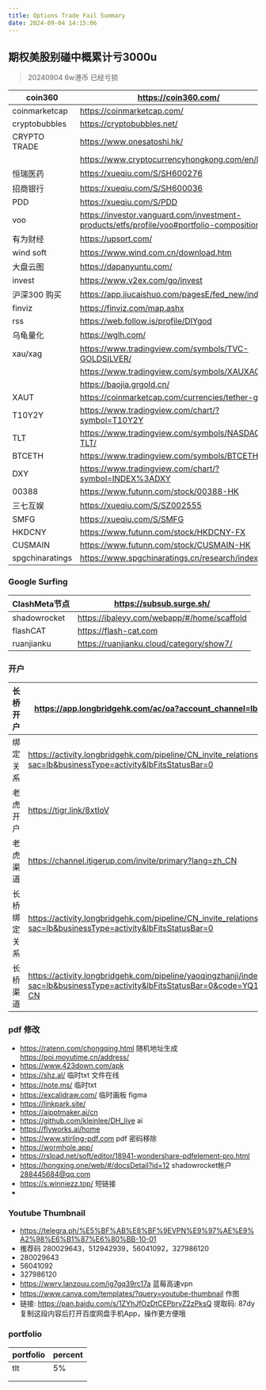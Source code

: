```yaml
---
title: Options Trade Fail Summary 
date: 2024-09-04 14:15:06
---
```

期权美股别碰中概累计亏3000u
---
> 20240904
> 6w港币 已经亏损

| coin360         | https://coin360.com/                                  |
|-----------------|-------------------------------------------------------|
| coinmarketcap   | https://coinmarketcap.com/                            |
| cryptobubbles   | https://cryptobubbles.net/                            |
| CRYPTO TRADE    | https://www.onesatoshi.hk/                            |
|                 | https://www.cryptocurrencyhongkong.com/en/home        |
| 恒瑞医药            | https://xueqiu.com/S/SH600276                         |
| 招商银行            | https://xueqiu.com/S/SH600036                         |
| PDD             | https://xueqiu.com/S/PDD                         |
| voo | https://investor.vanguard.com/investment-products/etfs/profile/voo#portfolio-composition |
| 有为财经            | https://upsort.com/                                   |
| wind soft       | https://www.wind.com.cn/download.htm                   |
| 大盘云图            | https://dapanyuntu.com/                               |
| invest          |    https://www.v2ex.com/go/invest                      |
| 沪深300 购买        | https://app.jiucaishuo.com/pagesE/fed_new/index       |
| finviz          | https://finviz.com/map.ashx                           |
| rss             | https://web.follow.is/profile/DIYgod                  |
| 乌龟量化            | https://wglh.com/                                     |
| xau/xag         | https://www.tradingview.com/symbols/TVC-GOLDSILVER/   |
|                 | https://www.tradingview.com/symbols/XAUXAG/           |
|                 |https://baojia.grgold.cn/          |
| XAUT            | https://coinmarketcap.com/currencies/tether-gold/     |
| T10Y2Y          | https://www.tradingview.com/chart/?symbol=T10Y2Y      |
| TLT             | https://www.tradingview.com/symbols/NASDAQ-TLT/       |
| BTCETH          | https://www.tradingview.com/symbols/BTCETH/           |
| DXY             | https://www.tradingview.com/chart/?symbol=INDEX%3ADXY |
| 00388           | https://www.futunn.com/stock/00388-HK |
| 三七互娱            | https://xueqiu.com/S/SZ002555 |
| SMFG            | https://xueqiu.com/S/SMFG |
| HKDCNY            | https://www.futunn.com/stock/HKDCNY-FX |
| CUSMAIN            | https://www.futunn.com/stock/CUSMAIN-HK |
| spgchinaratings | https://www.spgchinaratings.cn/research/index         |

### Google Surfing

| ClashMeta节点  | https://subsub.surge.sh/                       |
|--------------|--------------------------------------------------|
| shadowrocket | https://ibaleyy.com/webapp/#/home/scaffold       |
| flashCAT     | https://flash-cat.com       |
| ruanjianku   | https://ruanjianku.cloud/category/show7/         |

### 开户

| 长桥开户 |https://app.longbridgehk.com/ac/oa?account_channel=lb&channel=HB100006&invite-code=621475                       |
|------|--------------------------------------------------|
| 绑定关系 |https://activity.longbridgehk.com/pipeline/CN_invite_relationship/index.html?sac=lb&businessType=activity&lbFitsStatusBar=0                           |
| 老虎开户 |https://tigr.link/8xtIoV                           |
| 老虎渠道 |https://channel.itigerup.com/invite/primary?lang=zh_CN |
| 长桥绑定关系 |https://activity.longbridgehk.com/pipeline/CN_invite_relationship/index.html?sac=lb&businessType=activity&lbFitsStatusBar=0 |
| 长桥渠道 |https://activity.longbridgehk.com/pipeline/yaoqingzhanji/index.html?sac=lb&businessType=activity&lbFitsStatusBar=0&code=YQ1701310595&channel=HM2023002&lang=zh-CN |

### pdf 修改

* https://ratenn.com/chongqing.html 随机地址生成  https://poi.moyutime.cn/address/
* https://www.423down.com/apk
* https://shz.al/ 临时txt 文件在线
* https://note.ms/ 临时txt 
* https://excalidraw.com/  临时画板 figma 
* https://linkpark.site/
* https://aipptmaker.ai/cn
* https://github.com/kleinlee/DH_live  ai
* https://flyworks.ai/home
* https://www.stirling-pdf.com pdf 密码移除
* https://wormhole.app/
* https://rsload.net/soft/editor/18941-wondershare-pdfelement-pro.html
* https://hongxing.one/web/#/docsDetail?id=12  shadowrocket帐户 288445684@qq.com
* https://s.winniezz.top/ 短链接
* 

### Youtube Thumbnail
* https://telegra.ph/%E5%BF%AB%E8%BF%9EVPN%E9%97%AE%E9%A2%98%E6%B1%87%E6%80%BB-10-01 
*  推荐码 280029643，512942939，56041092，327986120
* 280029643
* 56041092
* 327986120
* https://wwrv.lanzouu.com/ig7gq39rc17a 蓝莓高速vpn
* https://www.canva.com/templates/?query=youtube-thumbnail 作图
* 链接: https://pan.baidu.com/s/1ZYhJfOzDtCEPbrvZ2zPksQ 提取码: 87dy 复制这段内容后打开百度网盘手机App，操作更方便哦
### portfolio

| portfolio | percent |
| --------- | ------- |
| tlt       | 5%      |
|           |         |
|           |         |

